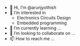 - 👋 Hi, I’m @arunjyothish
- 👀 I’m interested in
     + Electronics Circuits Design
     + Embedded programming
- 🌱 I’m currently learning ...
- 💞️ I’m looking to collaborate on ...
- 📫 How to reach me ...

<!---
arunjyothish/arunjyothish is a ✨ special ✨ repository because its `README.md` (this file) appears on your GitHub profile.
You can click the Preview link to take a look at your changes.
--->
